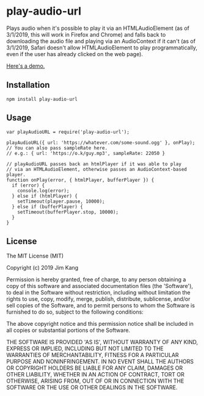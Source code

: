 play-audio-url
==================

Plays audio when it's possible to play it via an HTMLAudioElement (as of 3/1/2019, this will work in Firefox and Chrome) and falls back to downloading the audio file and playing via an AudioContext if it can't (as of 3/1/2019, Safari doesn't allow HTMLAudioElement to play programmatically, even if the user has already clicked on the web page).

[Here's a demo.](https://jimkang.com/play-audio-url/)

Installation
------------

    npm install play-audio-url

Usage
-----

    var playAudioURL = require('play-audio-url');

    playAudioURL({ url: 'https://whatever.com/some-sound.ogg' }, onPlay);
    // You can also pass sampleRate here.
    // e.g.: { url: 'https://o.k/guy.mp3', sampleRate: 22050 } 

    // playAudioURL passes back an htmlPlayer if it was able to play
    // via an HTMLAudioElement, otherwise passes an AudioContext-based player.
    function onPlay(error, { htmlPlayer, bufferPlayer }) {
      if (error) {
        console.log(error);
      } else if (htmlPlayer) {
        setTimeout(player.pause, 10000);
      } else if (bufferPlayer) {
        setTimeout(bufferPlayer.stop, 10000);
      }
    }

License
-------

The MIT License (MIT)

Copyright (c) 2019 Jim Kang

Permission is hereby granted, free of charge, to any person obtaining a copy
of this software and associated documentation files (the 'Software'), to deal
in the Software without restriction, including without limitation the rights
to use, copy, modify, merge, publish, distribute, sublicense, and/or sell
copies of the Software, and to permit persons to whom the Software is
furnished to do so, subject to the following conditions:

The above copyright notice and this permission notice shall be included in
all copies or substantial portions of the Software.

THE SOFTWARE IS PROVIDED 'AS IS', WITHOUT WARRANTY OF ANY KIND, EXPRESS OR
IMPLIED, INCLUDING BUT NOT LIMITED TO THE WARRANTIES OF MERCHANTABILITY,
FITNESS FOR A PARTICULAR PURPOSE AND NONINFRINGEMENT. IN NO EVENT SHALL THE
AUTHORS OR COPYRIGHT HOLDERS BE LIABLE FOR ANY CLAIM, DAMAGES OR OTHER
LIABILITY, WHETHER IN AN ACTION OF CONTRACT, TORT OR OTHERWISE, ARISING FROM,
OUT OF OR IN CONNECTION WITH THE SOFTWARE OR THE USE OR OTHER DEALINGS IN
THE SOFTWARE.
